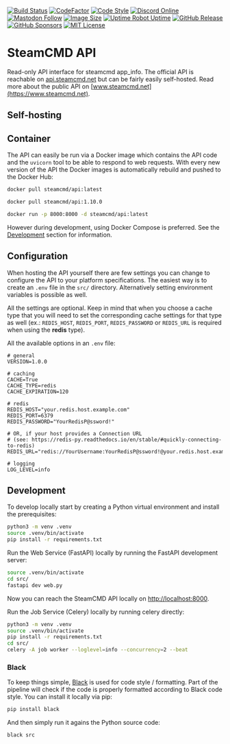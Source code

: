 [![Build Status](https://github.com/steamcmd/api/actions/workflows/deploy.yml/badge.svg)](https://github.com/steamcmd/api/actions)
[![CodeFactor](https://www.codefactor.io/repository/github/steamcmd/api/badge)](https://www.codefactor.io/repository/github/steamcmd/api)
[![Code Style](https://img.shields.io/badge/code%20style-black-000000.svg)](https://github.com/python/black)
[![Discord Online](https://img.shields.io/discord/928592378711912488.svg)](https://discord.steamcmd.net)
[![Mastodon Follow](https://img.shields.io/mastodon/follow/109302774947550572?domain=https%3A%2F%2Ffosstodon.org&style=flat)](https://fosstodon.org/@steamcmd)
[![Image Size](https://img.shields.io/docker/image-size/steamcmd/api/latest.svg)](https://hub.docker.com/r/steamcmd/api)
[![Uptime Robot Uptime](https://img.shields.io/uptimerobot/ratio/m782827237-5067fd1d69e3b1b2e4e40fff)](https://status.steamcmd.net)
[![GitHub Release](https://img.shields.io/github/v/release/steamcmd/api?label=version)](https://github.com/steamcmd/api/releases)
[![GitHub Sponsors](https://img.shields.io/github/sponsors/steamcmd)](https://github.com/sponsors/steamcmd)
[![MIT License](https://img.shields.io/badge/license-MIT-blue.svg)](LICENSE)

# SteamCMD API

Read-only API interface for steamcmd app_info. The official API is reachable on
[api.steamcmd.net](https://api.steamcmd.net) but can be fairly easily self-hosted.
Read more about the public API on [www.steamcmd.net](https://www.steamcmd.net).

## Self-hosting


## Container

The API can easily be run via a Docker image which contains the API code and the
`uvicorn` tool to be able to respond to web requests. With every new version of
the API the Docker images is automatically rebuild and pushed to the Docker Hub:
```bash
docker pull steamcmd/api:latest
```
```bash
docker pull steamcmd/api:1.10.0
```
```bash
docker run -p 8000:8000 -d steamcmd/api:latest
```
However during development, using Docker Compose is preferred. See the
[Development](#development) section for information.

## Configuration

When hosting the API yourself there are few settings you can change to configure
the API to your platform specifications. The easiest way is to create an `.env`
file in the `src/` directory. Alternatively setting environment variables is
possible as well.

All the settings are optional. Keep in mind that when you choose a cache type
that you will need to set the corresponding cache settings for that type as well
(ex.: `REDIS_HOST`, `REDIS_PORT`, `REDIS_PASSWORD` or `REDIS_URL` is required
when using the **redis** type).

All the available options in an `.env` file:
```
# general
VERSION=1.0.0

# caching
CACHE=True
CACHE_TYPE=redis
CACHE_EXPIRATION=120

# redis
REDIS_HOST="your.redis.host.example.com"
REDIS_PORT=6379
REDIS_PASSWORD="YourRedisP@ssword!"

# OR, if your host provides a Connection URL 
# (see: https://redis-py.readthedocs.io/en/stable/#quickly-connecting-to-redis)
REDIS_URL="redis://YourUsername:YourRedisP@ssword!@your.redis.host.example.com:6379"

# logging
LOG_LEVEL=info
```

## Development

To develop locally start by creating a Python virtual environment and install the prerequisites:
```bash
python3 -m venv .venv
source .venv/bin/activate
pip install -r requirements.txt
```

Run the Web Service (FastAPI) locally by running the FastAPI development server:
```bash
source .venv/bin/activate
cd src/
fastapi dev web.py
```
Now you can reach the SteamCMD API locally on [http://localhost:8000](http://localhost:8000).

Run the Job Service (Celery) locally by running celery directly:
```bash
python3 -m venv .venv
source .venv/bin/activate
pip install -r requirements.txt
cd src/
celery -A job worker --loglevel=info --concurrency=2 --beat
```

### Black

To keep things simple, [Black](https://github.com/python/black) is used for code
style / formatting. Part of the pipeline will check if the code is properly
formatted according to Black code style. You can install it locally via pip:
```bash
pip install black
```
And then simply run it agains the Python source code:
```bash
black src
```
